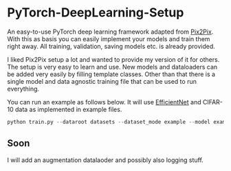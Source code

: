 # PyTorch-DeepLearning-Setup

An easy-to-use PyTorch deep learning framework adapted from [Pix2Pix](https://github.com/junyanz/pytorch-CycleGAN-and-pix2pix). With this as basis you can easily implement your models and train them right away. All training, validation, saving models etc. is already provided. 

I liked Pix2Pix setup a lot and wanted to provide my version of it for others. The setup is very easy to learn and use. New models and dataloaders can be added very easily by filling template classes. Other than that there is a single model and data agnostic training file that can be used to run everything. 

You can run an example as follows below. It will use [EfficientNet](https://github.com/lukemelas/EfficientNet-PyTorch) and CIFAR-10 data as implemented in example files.
```python
python train.py --dataroot datasets --dataset_mode example --model example --validation_datamode example --validation --num_threads 0 --batch_size 16 --num_classes 10 
```

## Soon

I will add an augmentation datalaoder and possibly also logging stuff.